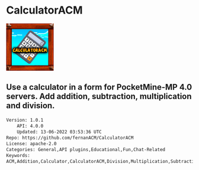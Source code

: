 # CalculatorACM
<img src="https://raw.githubusercontent.com/fernanACM/CalculatorACM/fe02614622ab050178d18791ae41b6bff176ad75/icon-calculatoracm.png" width="128" height="128" />

## Use a calculator in a form for PocketMine-MP 4.0 servers. Add addition, subtraction, multiplication and division.
```properties
Version: 1.0.1
    API: 4.0.0
    Updated: 13-06-2022 03:53:36 UTC
Repo: https://github.com/fernanACM/CalculatorACM
License: apache-2.0
Categories: General,API plugins,Educational,Fun,Chat-Related
Keywords: ACM,Addition,Calculator,CalculatorACM,Division,Multiplication,Subtraction,UI
```